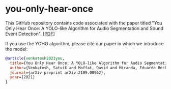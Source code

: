 # you-only-hear-once

This GitHub repository contains code associated with the paper titled "You Only Hear Once: A YOLO-like Algorithm for Audio Segmentation and Sound Event Detection". [[PDF](https://arxiv.org/abs/2109.00962)]

If you use the YOHO algorithm, please cite our paper in which we introduce the model:

```BibTeX
@article{venkatesh2021you,
  title={You Only Hear Once: A YOLO-like Algorithm for Audio Segmentation and Sound Event Detection},
  author={Venkatesh, Satvik and Moffat, David and Miranda, Eduardo Reck},
  journal={arXiv preprint arXiv:2109.00962},
  year={2021}
}
```
